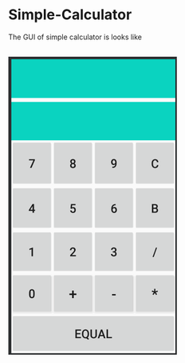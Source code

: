 # Simple-Calculator

The GUI of simple calculator is looks like<br/><br/>

<img src='calculator.png'>
